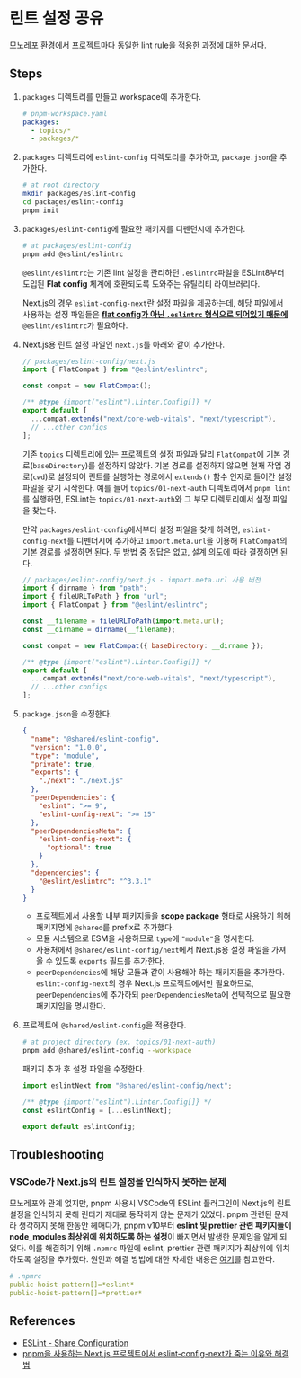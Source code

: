 # 린트 설정 공유

모노레포 환경에서 프로젝트마다 동일한 lint rule을 적용한 과정에 대한 문서다.

## Steps

1. `packages` 디렉토리를 만들고 workspace에 추가한다.

   ```yaml
   # pnpm-workspace.yaml
   packages:
     - topics/*
     - packages/*
   ```

2. `packages` 디렉토리에 `eslint-config` 디렉토리를 추가하고, `package.json`을 추가한다.

   ```bash
   # at root directory
   mkdir packages/eslint-config
   cd packages/eslint-config
   pnpm init
   ```

3. `packages/eslint-config`에 필요한 패키지를 디펜던시에 추가한다.

   ```bash
   # at packages/eslint-config
   pnpm add @eslint/eslintrc
   ```

   `@eslint/eslintrc`는 기존 lint 설정을 관리하던 `.eslintrc`파일을 ESLint8부터 도입된 **Flat config** 체계에 호환되도록 도와주는 유틸리티 라이브러리다.

   Next.js의 경우 `eslint-config-next`란 설정 파일을 제공하는데, 해당 파일에서 사용하는 설정 파일들은 **[flat config가 아닌 `.eslintrc` 형식으로 되어있기 때문에](https://witch.work/ko/posts/blog-eslint-pnpm-bugfix#eslint-config-next-%ED%8C%A8%ED%82%A4%EC%A7%80-%EC%82%B4%ED%8E%B4%EB%B3%B4%EA%B8%B0)** `@eslint/eslintrc`가 필요하다.

4. Next.js용 린트 설정 파일인 `next.js`를 아래와 같이 추가한다.

   ```js
   // packages/eslint-config/next.js
   import { FlatCompat } from "@eslint/eslintrc";

   const compat = new FlatCompat();

   /** @type {import("eslint").Linter.Config[]} */
   export default [
     ...compat.extends("next/core-web-vitals", "next/typescript"),
     // ...other configs
   ];
   ```

   기존 `topics` 디렉토리에 있는 프로젝트의 설정 파일과 달리 `FlatCompat`에 기본 경로(`baseDirectory`)를 설정하지 않았다. 기본 경로를 설정하지 않으면 현재 작업 경로(`cwd`)로 설정되어 린트를 실행하는 경로에서 `extends()` 함수 인자로 들어간 설정 파일을 찾기 시작한다. 예를 들어 `topics/01-next-auth` 디렉토리에서 `pnpm lint`를 실행하면, ESLint는 `topics/01-next-auth`와 그 부모 디렉토리에서 설정 파일을 찾는다.

   만약 `packages/eslint-config`에서부터 설정 파일을 찾게 하려면, `eslint-config-next`를 디펜더시에 추가하고 `import.meta.url`을 이용해 `FlatCompat`의 기본 경로를 설정하면 된다. 두 방법 중 정답은 없고, 설계 의도에 따라 결정하면 된다.

   ```js
   // packages/eslint-config/next.js - import.meta.url 사용 버전
   import { dirname } from "path";
   import { fileURLToPath } from "url";
   import { FlatCompat } from "@eslint/eslintrc";

   const __filename = fileURLToPath(import.meta.url);
   const __dirname = dirname(__filename);

   const compat = new FlatCompat({ baseDirectory: __dirname });

   /** @type {import("eslint").Linter.Config[]} */
   export default [
     ...compat.extends("next/core-web-vitals", "next/typescript"),
     // ...other configs
   ];
   ```

5. `package.json`을 수정한다.

   ```json
   {
     "name": "@shared/eslint-config",
     "version": "1.0.0",
     "type": "module",
     "private": true,
     "exports": {
       "./next": "./next.js"
     },
     "peerDependencies": {
       "eslint": ">= 9",
       "eslint-config-next": ">= 15"
     },
     "peerDependenciesMeta": {
       "eslint-config-next": {
         "optional": true
       }
     },
     "dependencies": {
       "@eslint/eslintrc": "^3.3.1"
     }
   }
   ```

   - 프로젝트에서 사용할 내부 패키지들을 **scope package** 형태로 사용하기 위해 패키지명에 `@shared`를 prefix로 추가했다.
   - 모듈 시스템으로 ESM을 사용하므로 `type`에 `"module"`을 명시한다.
   - 사용처에서 `@shared/eslint-config/next`에서 Next.js용 설정 파일을 가져올 수 있도록 `exports` 필드를 추가한다.
   - `peerDependencies`에 해당 모듈과 같이 사용해야 하는 패키지들을 추가한다. `eslint-config-next`의 경우 Next.js 프로젝트에서만 필요하므로, `peerDependencies`에 추가하되 `peerDependenciesMeta`에 선택적으로 필요한 패키지임을 명시한다.

6. 프로젝트에 `@shared/eslint-config`을 적용한다.

   ```bash
   # at project directory (ex. topics/01-next-auth)
   pnpm add @shared/eslint-config --workspace
   ```

   패키지 추가 후 설정 파일을 수정한다.

   ```js
   import eslintNext from "@shared/eslint-config/next";

   /** @type {import("eslint").Linter.Config[]} */
   const eslintConfig = [...eslintNext];

   export default eslintConfig;
   ```

## Troubleshooting

### VSCode가 Next.js의 린트 설정을 인식하지 못하는 문제

모노레포와 관계 없지만, pnpm 사용시 VSCode의 ESLint 플러그인이 Next.js의 린트 설정을 인식하지 못해 린터가 제대로 동작하지 않는 문제가 있었다. pnpm 관련된 문제라 생각하지 못해 한동안 헤매다가, pnpm v10부터 **eslint 및 prettier 관련 패키지들이 node_modules 최상위에 위치하도록 하는 설정**이 빠지면서 발생한 문제임을 알게 되었다. 이를 해결하기 위해 `.npmrc` 파일에 eslint, prettier 관련 패키지가 최상위에 위치하도록 설정을 추가했다. 원인과 해결 방법에 대한 자세한 내용은 [여기](https://witch.work/ko/posts/blog-eslint-pnpm-bugfix)를 참고한다.

```yaml
# .npmrc
public-hoist-pattern[]=*eslint*
public-hoist-pattern[]=*prettier*
```

## References

- [ESLint - Share Configuration](https://eslint.org/docs/latest/extend/shareable-configs)
- [pnpm을 사용하는 Next.js 프로젝트에서 eslint-config-next가 죽는 이유와 해결법](https://witch.work/ko/posts/blog-eslint-pnpm-bugfix)
